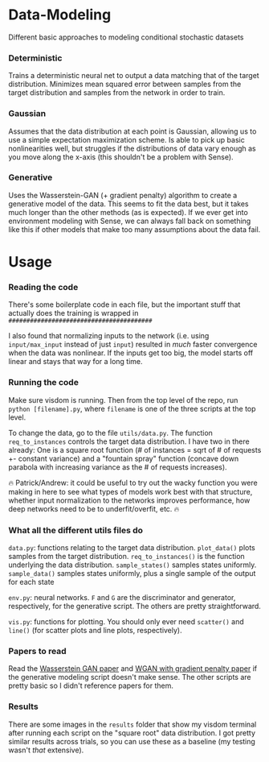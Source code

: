 # Data-Modeling
Different basic approaches to modeling conditional stochastic datasets


### Deterministic
Trains a deterministic neural net to output a data matching that of the target distribution. Minimizes mean squared error between samples from the target distribution and samples from the network in order to train.


### Gaussian
Assumes that the data distribution at each point is Gaussian, allowing us to use a simple expectation maximization scheme. Is able to pick up basic nonlinearities well, but struggles if the distributions of data vary enough as you move along the x-axis (this shouldn't be a problem with Sense).


### Generative
Uses the Wasserstein-GAN (+ gradient penalty) algorithm to create a generative model of the data. This seems to fit the data best, but it takes much longer than the other methods (as is expected). If we ever get into environment modeling with Sense, we can always fall back on something like this if other models that make too many assumptions about the data fail.




# Usage

### Reading the code
There's some boilerplate code in each file, but the important stuff that actually does the training is wrapped in `########################################`

I also found that normalizing inputs to the network (i.e. using `input/max_input` instead of just `input`) resulted in *much* faster convergence when the data was nonlinear. If the inputs get too big, the model starts off linear and stays that way for a long time.


### Running the code
Make sure visdom is running. Then from the top level of the repo, run `python [filename].py`, where `filename` is one of the three scripts at the top level.

To change the data, go to the file `utils/data.py`. The function `req_to_instances` controls the target data distribution. I have two in there already: One is a square root function (# of instances = sqrt of # of requests +- constant variance) and a "fountain spray" function (concave down parabola with increasing variance as the # of requests increases).

:fire: Patrick/Andrew: it could be useful to try out the wacky function you were making in here to see what types of models work best with that structure, whether input normalization to the networks improves performance, how deep networks need to be to underfit/overfit, etc. :fire:


### What all the different utils files do
`data.py`: functions relating to the target data distribution. `plot_data()` plots samples from the target distribution. `req_to_instances()` is the function underlying the data distribution. `sample_states()` samples states uniformly. `sample_data()` samples states uniformly, plus a single sample of the output for each state

`env.py`: neural networks. `F` and `G` are the discriminator and generator, respectively, for the generative script. The others are pretty straightforward.

`vis.py`: functions for plotting. You should only ever need `scatter()` and `line()` (for scatter plots and line plots, respectively).


### Papers to read
Read the [Wasserstein GAN paper](https://arxiv.org/abs/1701.07875) and [WGAN with gradient penalty paper](https://arxiv.org/abs/1704.00028) if the generative modeling script doesn't make sense. The other scripts are pretty basic so I didn't reference papers for them.


### Results
There are some images in the `results` folder that show my visdom terminal after running each script on the "square root" data distribution. I got pretty similar results across trials, so you can use these as a baseline (my testing wasn't *that* extensive).
